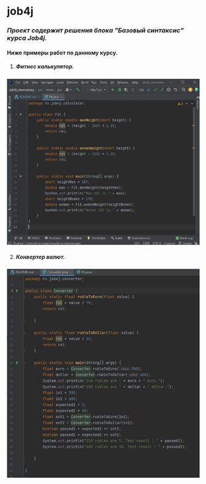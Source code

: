 # job4j

### *Проект содержит решения блока "Базовый синтаксис" курса Job4j.*
#### Ниже примеры работ по данному курсу.

1. ##### Фитнес калькулятор.


![image of Fit](images/Fit.jpg)

2. ##### Конвертер валют.

![image of Converter](images/Converter.jpg)